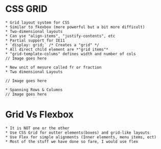 # CSS GRID

    * Grid layout system for CSS
    * Similar to fkexbox (more powerful but a bit more difficult)
    * Two-dimensional layouts
    * Can yse "align-items", "justify-contents", etc
    * Partial support for IE11
    * `display: grid;` /* Creates a "grid" */ 
    * All direct child element are *"grid items"*
    * "grid-template-colums" defines width and number of cols
    // Image goes here

    * New unit of mesure called fr or fraction
    * Two dimensional Layouts

    // Image goes here 

    * Spanning Rows & Columns
    // Image goes here

# Grid Vs Flexbox
    * It is NOT one or the other
    * Use CSS Grid for outter elements(boxes) and grid-like layouts
    * Use Flex for simple alignments (Inner elements, menu items, ect)
    * Most of the stuff we have done so fare, I would use flex
